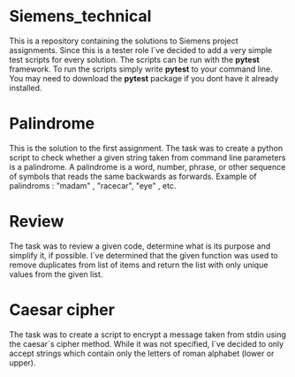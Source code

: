 # Siemens_technical

This is a repository containing the solutions to Siemens project assignments.
Since this is a tester role I´ve decided to add a very simple test scripts for every
solution. The scripts can be run with the **pytest** framework. To run the scripts
simply write **pytest** to your command line. You may need to download the **pytest**
package if you dont have it already installed.


# Palindrome
This is the solution to the first assignment. The task was to create a python script to check
whether a given string taken from command line parameters is a palindrome. A palindrome
is a word, number, phrase, or other sequence of symbols that reads the same backwards as forwards.
Example of palindroms : "madam" , "racecar", "eye" , etc. 

# Review
The task was to review a given code, determine what is its purpose and simplify it, if possible.
I´ve determined that the given function was used to remove duplicates from list of items and return
the list with only unique values from the given list.

# Caesar cipher
The task was to create a script to encrypt a message taken from stdin using the caesar´s cipher method.
While it was not specified, I´ve decided to only accept strings which contain only the letters of roman alphabet (lower or upper).
